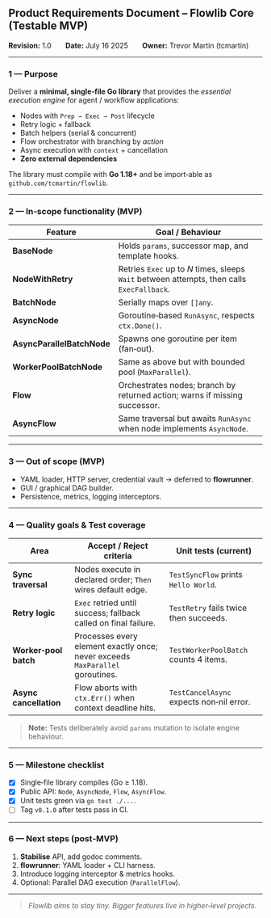 ## Product Requirements Document – **Flowlib Core (Testable MVP)**

**Revision:** 1.0  **Date:** July 16 2025  **Owner:** Trevor Martin (tcmartin)

---

### 1 — Purpose

Deliver a **minimal, single‑file Go library** that provides the *essential execution engine* for agent / workflow applications:

* Nodes with `Prep → Exec → Post` lifecycle
* Retry logic + fallback
* Batch helpers (serial & concurrent)
* Flow orchestrator with branching by *action*
* Async execution with `context` + cancellation
* **Zero external dependencies**

The library must compile with **Go 1.18+** and be import‑able as `github.com/tcmartin/flowlib`.

---

### 2 — In‑scope functionality (MVP)

| Feature                    | Goal / Behaviour                                                                           |
| -------------------------- | ------------------------------------------------------------------------------------------ |
| **BaseNode**               | Holds `params`, successor map, and template hooks.                                         |
| **NodeWithRetry**          | Retries `Exec` up to *N* times, sleeps `Wait` between attempts, then calls `ExecFallback`. |
| **BatchNode**              | Serially maps over `[]any`.                                                                |
| **AsyncNode**              | Goroutine‑based `RunAsync`, respects `ctx.Done()`.                                         |
| **AsyncParallelBatchNode** | Spawns one goroutine per item (fan‑out).                                                   |
| **WorkerPoolBatchNode**    | Same as above but with bounded pool (`MaxParallel`).                                       |
| **Flow**                   | Orchestrates nodes; branch by returned action; warns if missing successor.                 |
| **AsyncFlow**              | Same traversal but awaits `RunAsync` when node implements `AsyncNode`.                     |

---

### 3 — Out of scope (MVP)

* YAML loader, HTTP server, credential vault → deferred to **flowrunner**.
* GUI / graphical DAG builder.
* Persistence, metrics, logging interceptors.

---

### 4 — Quality goals & Test coverage

| Area                   | Accept / Reject criteria                                                      | Unit tests (current)                     |
| ---------------------- | ----------------------------------------------------------------------------- | ---------------------------------------- |
| **Sync traversal**     | Nodes execute in declared order; `Then` wires default edge.                   | `TestSyncFlow` prints `Hello World`.     |
| **Retry logic**        | `Exec` retried until success; fallback called on final failure.               | `TestRetry` fails twice then succeeds.   |
| **Worker‑pool batch**  | Processes every element exactly once; never exceeds `MaxParallel` goroutines. | `TestWorkerPoolBatch` counts 4 items.    |
| **Async cancellation** | Flow aborts with `ctx.Err()` when context deadline hits.                      | `TestCancelAsync` expects non‑nil error. |

> **Note:** Tests deliberately avoid `params` mutation to isolate engine behaviour.

---

### 5 — Milestone checklist

* [x] Single‑file library compiles (Go ≥ 1.18).
* [x] Public API: `Node`, `AsyncNode`, `Flow`, `AsyncFlow`.
* [x] Unit tests green via `go test ./...`.
* [ ] Tag `v0.1.0` after tests pass in CI.

---

### 6 — Next steps (post‑MVP)

1. **Stabilise** API, add godoc comments.
2. **flowrunner**: YAML loader + CLI harness.
3. Introduce logging interceptor & metrics hooks.
4. Optional: Parallel DAG execution (`ParallelFlow`).

---

> *Flowlib aims to stay tiny. Bigger features live in higher‑level projects.*

